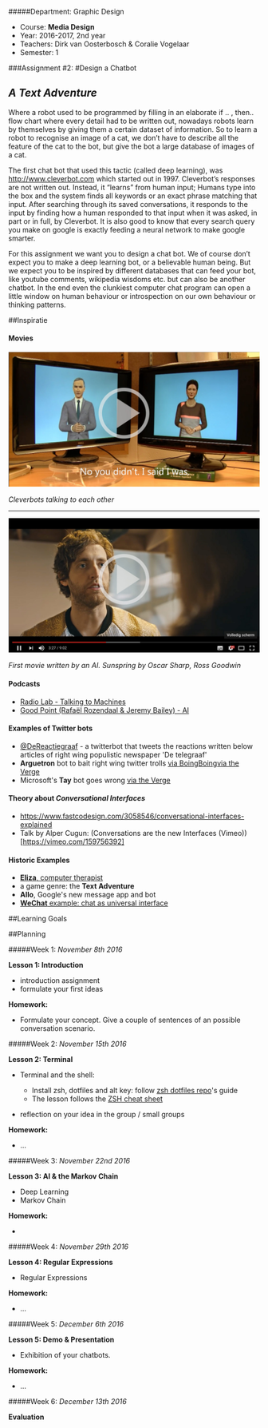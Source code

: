 #####Department: Graphic Design

- Course: **Media Design**
- Year: 2016-2017, 2nd year
- Teachers: Dirk van Oosterbosch & Coralie Vogelaar
- Semester: 1

###Assignment #2:
#Design a Chatbot
## _A Text Adventure_

Where a robot used to be programmed by filling in an elaborate if .. , then..  flow chart where every detail had to be written out, nowadays robots learn by themselves by giving them a certain dataset of information. So to learn a robot to recognise an image of a cat, we don’t have to describe all the feature of the cat to the bot, but give the bot a large database of images of a cat. 

The first chat bot that used this tactic (called deep learning), was http://www.cleverbot.com which started out in 1997. Cleverbot’s responses are not written out. Instead, it “learns” from human input; Humans type into the box and the system finds all keywords or an exact phrase matching that input. After searching through its saved conversations, it responds to the input by finding how a human responded to that input when it was asked, in part or in full, by Cleverbot. It is also good to know that every search query you make on google is exactly feeding a neural network to make google smarter.

For this assignment we want you to design a chat bot. We of course don’t expect you to make a deep learning bot, or a believable human being. But we expect you to be inspired by different databases that can feed your bot, like youtube comments, wikipedia wisdoms etc. but can also be another chatbot. In the end even the clunkiest computer chat program can open a little window on human behaviour or introspection on our own behaviour or thinking patterns.

##Inspiratie

#### Movies

[![Cleverbot still](images/still_cleverbot.jpg)](https://www.youtube.com/watch?v=WnzlbyTZsQY)

_Cleverbots talking to each other_

----

[![Sunspring still](images/still_sunspring.jpg)](https://www.youtube.com/watch?v=LY7x2Ihqjmc)

_First movie written by an AI. Sunspring by Oscar Sharp, Ross Goodwin_

#### Podcasts

- [Radio Lab - Talking to Machines ](http://www.radiolab.org/story/137407-talking-to-machines/)
- [Good Point (Rafaël Rozendaal & Jeremy Bailey) - AI](http://www.stitcher.com/podcast/rafael-rozendaal/good-point/e/03-artificial-intelligence-48090727)

#### Examples of Twitter bots

- [@DeReactiegraaf](https://twitter.com/dereactiegraaf) - a twitterbot that tweets the reactions written below articles of right wing populistic newspaper 'De telegraaf'
- **Arguetron** bot to bait right wing twitter trolls [via BoingBoing](https://boingboing.net/2016/10/10/alt-right-trolls-argue-for-hou.html)[via the Verge](http://www.theverge.com/2016/10/7/13202794/arguetron-twitter-bot-alt-right-internet-bigots-4chan-sarah-nyberg)
- Microsoft's **Tay** bot goes wrong [via the Verge](http://www.theverge.com/2016/3/24/11297050/tay-microsoft-chatbot-racist)

#### Theory about *Conversational Interfaces*

- https://www.fastcodesign.com/3058546/conversational-interfaces-explained
- Talk by Alper Cugun: (Conversations are the new Interfaces (Vimeo))[https://vimeo.com/159756392]

#### Historic Examples

- [**Eliza**, computer therapist](http://www.manifestation.com/neurotoys/eliza.php3)
- a game genre: the **Text Adventure**
- **Allo**, Google's new message app and bot
- [**WeChat** example: chat as universal interface](http://dangrover.com/blog/2014/12/01/chinese-mobile-app-ui-trends.html#chatasui)

##Learning Goals


##Planning

#####Week 1:
*November 8th 2016*

**Lesson 1: Introduction**

- introduction assignment
- formulate your first ideas 

**Homework:**

- Formulate your concept. Give a couple of sentences of an possible conversation scenario.

#####Week 2:
*November 15th 2016*

**Lesson 2: Terminal**

- Terminal and the shell:
	- Install zsh, dotfiles and alt key: follow [zsh dotfiles repo](https://github.com/irlabs/zsh-dotfiles)'s guide
	- The lesson follows the [ZSH cheat sheet](Lesson_03_zsh.md)

- reflection on your idea in the group / small groups

**Homework:**

- ...

#####Week 3:
*November 22nd 2016*

**Lesson 3: AI & the Markov Chain**

- Deep Learning
- Markov Chain

**Homework:**

- 

#####Week 4:
*November 29th 2016*

**Lesson 4: Regular Expressions**

- Regular Expressions

**Homework:**

- ...

#####Week 5:
*December 6th 2016*

**Lesson 5: Demo & Presentation**

- Exhibition of your chatbots.

**Homework:**

- ...

#####Week 6:
*December 13th 2016*

**Evaluation**




